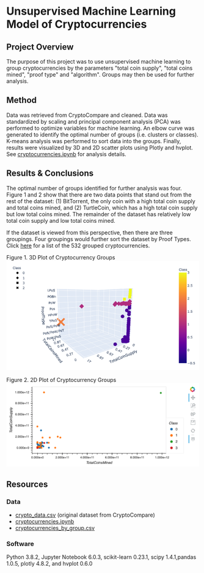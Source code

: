 # Unsupervised Machine Learning Model of Cryptocurrencies

## Project Overview
The purpose of this project was to use unsupervised machine learning to group cryptocurrencies by the parameters "total coin supply", "total coins mined", "proof type" and "algorithm". Groups may then be used for further analysis. 

## Method
Data was retrieved from CryptoCompare and cleaned. Data was standardized by scaling and principal component analysis (PCA) was performed to optimize variables for machine learning. An elbow curve was generated to identify the optimal number of groups (i.e. clusters or classes). K-means analysis was performed to sort data into the groups. Finally, results were visualized by 3D and 2D scatter plots using Plotly and hvplot. See [cryptocurrencies.ipynb](analysis/cryptocurrencies.ipynb) for analysis details. 

## Results & Conclusions
The optimal number of groups identified for further analysis was four. Figure 1 and 2 show that there are two data points that stand out from the rest of the dataset: 
(1) BitTorrent, the only coin with a high total coin supply and total coins mined, and
(2) TurtleCoin, which has a high total coin supply but low total coins mined.
The remainder of the dataset has relatively low total coin supply and low total coins mined. 

If the dataset is viewed from this perspective, then there are three groupings. Four groupings would further sort the dataset by Proof Types. Click [here](analysis/cryptocurrencies_by_group.csv) for a list of the 532 grouped cryptocurrencies.

Figure 1. 3D Plot of Cryptocurrency Groups
![3DPlot.png](analysis/3DPlot.png)

Figure 2. 2D Plot of Cryptocurrency Groups
![2DPlot.png](analysis/2DPlot.png)

## Resources
### Data
- [crypto_data.csv](data/crypto_data.csv) (original dataset from CryptoCompare)
- [cryptocurrencies.ipynb](analysis/cryptocurrencies.ipynb)
- [cryptocurrencies_by_group.csv](analysis/cryptocurrencies_by_group.csv)

### Software
Python 3.8.2, Jupyter Notebook 6.0.3, scikit-learn 0.23.1, scipy 1.4.1,pandas 1.0.5, plotly 4.8.2, and hvplot 0.6.0
